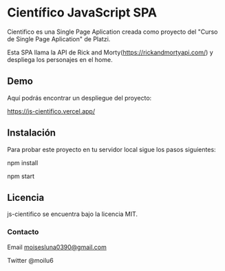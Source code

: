 # Científico JavaScript SPA

Cientifico es una Single Page Aplication creada como proyecto del "Curso de Single Page Aplication" de Platzi. 

Esta SPA llama la API de Rick and Morty(https://rickandmortyapi.com/) y despliega los personajes en el home.

## Demo

Aquí podrás encontrar un despliegue del proyecto: 

https://js-cientifico.vercel.app/

## Instalación

Para probar este proyecto en tu servidor local sigue los pasos siguientes:

npm install

npm start

## Licencia

js-cientifico se encuentra bajo la licencia MIT.

### Contacto

Email    moisesluna0390@gmail.com

Twitter  @moilu6
